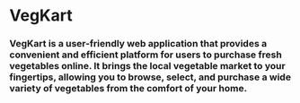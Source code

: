 # VegKart


### VegKart is a user-friendly web application that provides a convenient and efficient platform for users to purchase fresh vegetables online. It brings the local vegetable market to your fingertips, allowing you to browse, select, and purchase a wide variety of vegetables from the comfort of your home.
